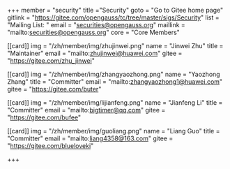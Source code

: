 +++
member = "security"
title ="Security"
goto = "Go to Gitee home page"
gitlink = "https://gitee.com/opengauss/tc/tree/master/sigs/Security"
list = "Mailing List: "
email = "securities@opengauss.org"
maillink = "mailto:securities@opengauss.org"
core = "Core Members"


[[card]]
img = "/zh/member/img/zhujinwei.png"
name = "Jinwei Zhu"
title = "Maintainer"
email = "mailto:zhujinwei@huawei.com"
gitee = "https://gitee.com/zhu_jinwei"

[[card]]
img = "/zh/member/img/zhangyaozhong.png"
name = "Yaozhong Zhang"
title = "Committer"
email = "mailto:zhangyaozhong1@huawei.com"
gitee = "https://gitee.com/buter"

[[card]]
img = "/zh/member/img/lijianfeng.png"
name = "Jianfeng Li"
title = "Committer"
email = "mailto:bigtimer@qq.com"
gitee = "https://gitee.com/bufee"

[[card]]
img = "/zh/member/img/guoliang.png"
name = "Liang Guo"
title = "Committer"
email = "mailto:liang4358@163.com"
gitee = "https://gitee.com/blueloveki"

+++